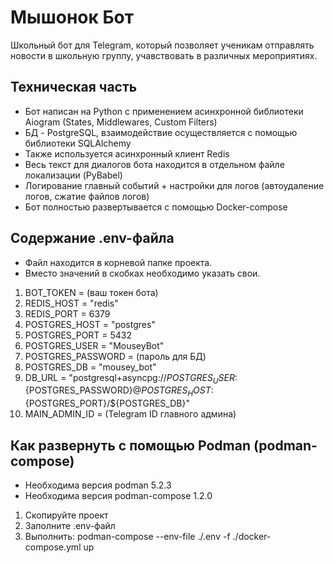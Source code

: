 # Мышонок Бот
 Школьный бот для Telegram, который позволяет ученикам отправлять новости в школьную группу, учавствовать в различных мероприятиях.


## Техническая часть
 - Бот написан на Python с применением асинхронной библиотеки Aiogram (States, Middlewares, Custom Filters)
 - БД - PostgreSQL, взаимодействие осуществляется с помощью библиотеки SQLAlchemy
 - Также используется асинхронный клиент Redis
 - Весь текст для диалогов бота находится в отдельном файле локализации (PyBabel)
 - Логирование главный событий + настройки для логов (автоудаление логов, сжатие файлов логов)
 - Бот полностью развертывается с помощью Docker-compose


## Содержание .env-файла
- Файл находится в корневой папке проекта.
- Вместо значений в скобках необходимо указать свои.
 1. BOT_TOKEN = (ваш токен бота)
 2. REDIS_HOST = "redis"
 3. REDIS_PORT = 6379
 4. POSTGRES_HOST = "postgres"
 5. POSTGRES_PORT = 5432
 6. POSTGRES_USER = "MouseyBot"
 7. POSTGRES_PASSWORD = (пароль для БД)
 8. POSTGRES_DB = "mousey_bot"
 9. DB_URL = "postgresql+asyncpg://${POSTGRES_USER}:${POSTGRES_PASSWORD}@${POSTGRES_HOST}:${POSTGRES_PORT}/${POSTGRES_DB}"
 10. MAIN_ADMIN_ID = (Telegram ID главного админа)


## Как развернуть с помощью Podman (podman-compose)
- Необходима версия podman 5.2.3
- Необходима версия podman-compose 1.2.0
 1. Скопируйте проект
 2. Заполните .env-файл
 3. Выполнить: podman-compose --env-file ./.env -f ./docker-compose.yml up

